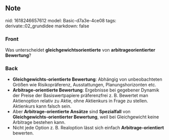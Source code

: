 ## Note
nid: 1618246657612
model: Basic-d7a3e-4ce08
tags: derivate::02_grundidee
markdown: false

### Front
Was unterscheidet <b>gleichgewichtsorientierte</b> von
<b>arbitrageorientierter Bewertung</b>?

### Back
<div>
  <div>
    <div>
      <ul>
        <li><b>Gleichgewichts-orientierte Bewertung</b>: Abhängig
        von unbeobachteten Größen wie Risikopräferenz,
        Ausstattungen, Planungshorizonten etc.
        <li><b>Arbitrage-orientierte Bewertung</b>: Ergebnisse bei
        gegebener Dynamik der Preise der Basiswertpapiere
        präferenzfrei z. B. Bewertet man Aktienoption relativ zu
        Aktie, ohne Aktienkurs in Frage zu stellen. Aktienkurs kann
        falsch sein.
        <li>Aber <b>Arbitrage-orientierte Ansätze</b> sind
        <b>Spezialfall</b> von <b>Gleichgewichts-orientierter
        Bewertung</b>, weil bei Gleichgewicht keine Arbitrage
        bestehen kann.
        <li>Nicht jede Option z. B. Realoption lässt sich einfach
        <b>Arbitrage-orientiert</b> bewerten.
      </ul>
    </div>
  </div>
</div>

